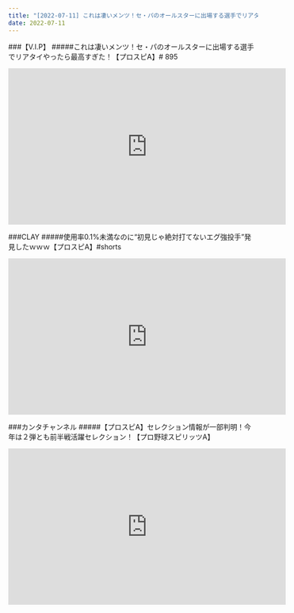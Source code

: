 ```yaml
---
title: "[2022-07-11] これは凄いメンツ！セ・パのオールスターに出場する選手でリアタイやったら最高すぎた！【プロスピA】# 895 他"
date: 2022-07-11
---
```

###【V.I.P】
#####これは凄いメンツ！セ・パのオールスターに出場する選手でリアタイやったら最高すぎた！【プロスピA】# 895
<iframe width="560" height="315" src="https://www.youtube.com/embed/LxdQDMeHUyo" frameborder="0" allow="accelerometer; autoplay; clipboard-write; encrypted-media; gyroscope; picture-in-picture" allowfullscreen></iframe>

###CLAY
#####使用率0.1%未満なのに“初見じゃ絶対打てないエグ強投手”発見したｗｗｗ【プロスピA】#shorts
<iframe width="560" height="315" src="https://www.youtube.com/embed/r67p8ros2Sc" frameborder="0" allow="accelerometer; autoplay; clipboard-write; encrypted-media; gyroscope; picture-in-picture" allowfullscreen></iframe>

###カンタチャンネル
#####【プロスピA】セレクション情報が一部判明！今年は２弾とも前半戦活躍セレクション！【プロ野球スピリッツA】
<iframe width="560" height="315" src="https://www.youtube.com/embed/UVPXhsDyjF0" frameborder="0" allow="accelerometer; autoplay; clipboard-write; encrypted-media; gyroscope; picture-in-picture" allowfullscreen></iframe>

